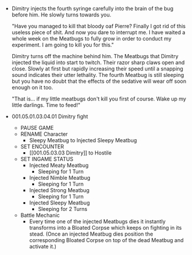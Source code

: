 - Dimitry injects the fourth syringe carefully into the brain of the bug before him. He slowly turns towards you.
  
  "Have you managed to kill that bloody oaf Pierre? Finally I got rid of this useless piece of shit. And now you dare to interrupt me. I have waited a whole week on the Meatbugs to fully grow in order to conduct my experiment. I am going to kill you for this."
  
  Dimitry turns off the machine behind him. The Meatbugs that Dimitry injected the liquid into start to twitch. Their razor sharp claws open and close. Slowly at first but rapidly increasing their speed until a snapping sound indicates their utter lethality. The fourth Meatbug is still sleeping but you have no doubt that the effects of the sedative will wear off soon enough on it too.
  
  "That is... if my little meatbugs don't kill you first of course. Wake up my little darlings. Time to feed!"
- 001.05.01.03.04.01 Dimitry fight
	- PAUSE GAME
	- RENAME Character
		- Sleepy Meatbug to Injected Sleepy Meatbug
	- SET ENCOUNTER
		- [[001.05.03.03 Dimitry]] to Hostile
	- SET INGAME STATUS
		- Injected Meaty Meatbug
			- Sleeping for 1 Turn
		- Injected Nimble Meatbug
			- Sleeping for 1 Turn
		- Injected Strong Meatbug
			- Sleeping for 1 Turn
		- Injected Sleepy Meatbug
			- Sleeping for 2 Turns
	- Battle Mechanic
		- Every time one of the injected Meatbugs dies it instantly transforms into a Bloated Corpse which keeps on fighting in its stead. (Once an injected Meatbug dies position the corresponding Bloated Corpse on top of the dead Meatbug and activate it.)